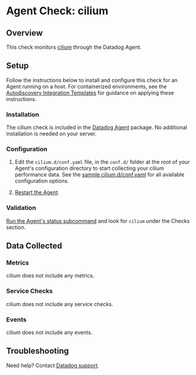 # Agent Check: cilium

## Overview

This check monitors [cilium][1] through the Datadog Agent.

## Setup

Follow the instructions below to install and configure this check for an Agent running on a host. For containerized environments, see the [Autodiscovery Integration Templates][2] for guidance on applying these instructions.

### Installation

The cilium check is included in the [Datadog Agent][2] package.
No additional installation is needed on your server.

### Configuration

1. Edit the `cilium.d/conf.yaml` file, in the `conf.d/` folder at the root of your Agent's configuration directory to start collecting your cilium performance data. See the [sample cilium.d/conf.yaml][3] for all available configuration options.

2. [Restart the Agent][4].

### Validation

[Run the Agent's status subcommand][5] and look for `cilium` under the Checks section.

## Data Collected

### Metrics

cilium does not include any metrics.

### Service Checks

cilium does not include any service checks.

### Events

cilium does not include any events.

## Troubleshooting

Need help? Contact [Datadog support][6].

[1]: **LINK_TO_INTEGRATION_SITE**
[2]: https://docs.datadoghq.com/agent/autodiscovery/integrations
[3]: https://github.com/DataDog/integrations-core/blob/master/cilium/datadog_checks/cilium/data/conf.yaml.example
[4]: https://docs.datadoghq.com/agent/guide/agent-commands/?tab=agentv6#start-stop-and-restart-the-agent
[5]: https://docs.datadoghq.com/agent/guide/agent-commands/?tab=agentv6#agent-status-and-information
[6]: https://docs.datadoghq.com/help
